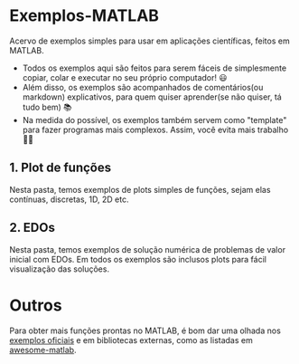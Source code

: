 # Exemplos-MATLAB
Acervo de exemplos simples para usar em aplicações científicas, feitos em MATLAB.

- Todos os exemplos aqui são feitos para serem fáceis de simplesmente copiar, colar e executar no seu próprio computador! 😃
- Além disso, os exemplos são acompanhados de comentários(ou markdown) explicativos, para quem quiser aprender(se não quiser, tá tudo bem) 📚
- Na medida do possível, os exemplos também servem como "template" para fazer programas mais complexos. Assim, você evita mais trabalho 🧑‍🏭


## 1. Plot de funções

Nesta pasta, temos exemplos de plots simples de funções, sejam elas contínuas, discretas, 1D, 2D etc.

## 2. EDOs

Nesta pasta, temos exemplos de solução numérica de problemas de valor inicial com EDOs. Em todos os exemplos são inclusos plots para fácil visualização das soluções.

# Outros

Para obter mais funções prontas no MATLAB, é bom dar uma olhada nos [exemplos oficiais](https://www.mathworks.com/help/matlab/examples.html) e em bibliotecas externas, como as listadas em [awesome-matlab](https://github.com/uhub/awesome-matlab).

